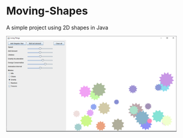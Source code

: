# Moving-Shapes
A simple project using 2D shapes in Java

<img src="ProgramImage.PNG" width="90%"></img>
